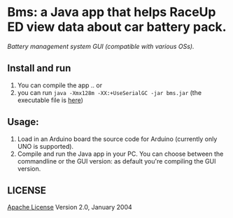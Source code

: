 # Bms: a Java app that helps RaceUp ED view data about car battery pack.
*Battery management system GUI (compatible with various OSs).*


## Install and run
1. You can compile the app .. or
2. you can run ```java -Xmx128m -XX:+UseSerialGC -jar bms.jar``` (the executable file is [here](bms.jar))

## Usage:
1. Load in an Arduino board the source code for Arduino (currently only UNO is supported).
2. Compile and run the Java app in your PC. You can choose between the commandline or the GUI version: as default you're compiling the GUI version.

## LICENSE
[Apache License](http://www.apache.org/licenses/LICENSE-2.0) Version 2.0, January 2004
